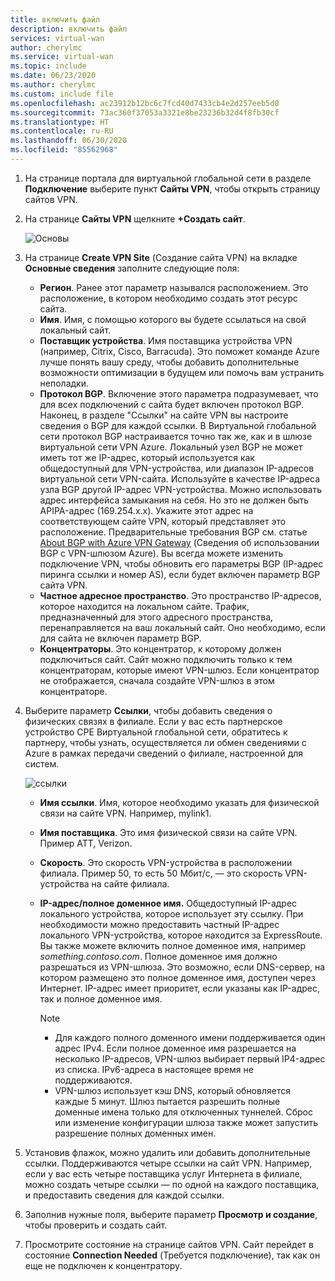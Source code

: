 ```yaml
---
title: включить файл
description: включить файл
services: virtual-wan
author: cherylmc
ms.service: virtual-wan
ms.topic: include
ms.date: 06/23/2020
ms.author: cherylmc
ms.custom: include file
ms.openlocfilehash: ac23912b12bc6c7fcd40d7433cb4e2d257eeb5d0
ms.sourcegitcommit: 73ac360f37053a3321e8be23236b32d4f8fb30cf
ms.translationtype: HT
ms.contentlocale: ru-RU
ms.lasthandoff: 06/30/2020
ms.locfileid: "85562968"
---
```

1. На странице портала для виртуальной глобальной сети в разделе **Подключение** выберите пункт **Сайты VPN**, чтобы открыть страницу сайтов VPN.
2. На странице **Сайты VPN** щелкните **+Создать сайт**.

   ![Основы](./media/virtual-wan-tutorial-site-include/basics.png "Основы")
3. На странице **Create VPN Site** (Создание сайта VPN) на вкладке **Основные сведения** заполните следующие поля:

    * **Регион**. Ранее этот параметр назывался расположением. Это расположение, в котором необходимо создать этот ресурс сайта.
    * **Имя**. Имя, с помощью которого вы будете ссылаться на свой локальный сайт.
    * **Поставщик устройства**. Имя поставщика устройства VPN (например, Citrix, Cisco, Barracuda). Это поможет команде Azure лучше понять вашу среду, чтобы добавить дополнительные возможности оптимизации в будущем или помочь вам устранить неполадки.
    * **Протокол BGP**. Включение этого параметра подразумевает, что для всех подключений с сайта будет включен протокол BGP. Наконец, в разделе "Ссылки" на сайте VPN вы настроите сведения о BGP для каждой ссылки. В Виртуальной глобальной сети протокол BGP настраивается точно так же, как и в шлюзе виртуальной сети VPN Azure. Локальный узел BGP не может иметь тот же IP-адрес, который используется как общедоступный для VPN-устройства, или диапазон IP-адресов виртуальной сети VPN-сайта. Используйте в качестве IP-адреса узла BGP другой IP-адрес VPN-устройства. Можно использовать адрес интерфейса замыкания на себя. Но это не должен быть APIPA-адрес (169.254.x.x). Укажите этот адрес на соответствующем сайте VPN, который представляет это расположение. Предварительные требования BGP см. статье [About BGP with Azure VPN Gateway](../articles/vpn-gateway/vpn-gateway-bgp-overview.md) (Сведения об использовании BGP с VPN-шлюзом Azure). Вы всегда можете изменить подключение VPN, чтобы обновить его параметры BGP (IP-адрес пиринга ссылки и номер AS), если будет включен параметр BGP сайта VPN.
    * **Частное адресное пространство**. Это пространство IP-адресов, которое находится на локальном сайте. Трафик, предназначенный для этого адресного пространства, перенаправляется на ваш локальный сайт. Оно необходимо, если для сайта не включен параметр BGP.
    * **Концентраторы**. Это концентратор, к которому должен подключиться сайт. Сайт можно подключить только к тем концентраторам, которые имеют VPN-шлюз. Если концентратор не отображается, сначала создайте VPN-шлюз в этом концентраторе.
4. Выберите параметр **Ссылки**, чтобы добавить сведения о физических связях в филиале. Если у вас есть партнерское устройство CPE Виртуальной глобальной сети, обратитесь к партнеру, чтобы узнать, осуществляется ли обмен сведениями с Azure в рамках передачи сведений о филиале, настроенной для систем.

   ![ссылки](./media/virtual-wan-tutorial-site-include/links.png "Ссылки")

    * **Имя ссылки**. Имя, которое необходимо указать для физической связи на сайте VPN. Например, mylink1.
    * **Имя поставщика**. Это имя физической связи на сайте VPN. Пример ATT, Verizon.
    * **Скорость**. Это скорость VPN-устройства в расположении филиала. Пример 50, то есть 50 Мбит/с, — это скорость VPN-устройства на сайте филиала.
    * **IP-адрес/полное доменное имя.** Общедоступный IP-адрес локального устройства, которое использует эту ссылку. При необходимости можно предоставить частный IP-адрес локального VPN-устройства, которое находится за ExpressRoute. Вы также можете включить полное доменное имя, например *something.contoso.com*. Полное доменное имя должно разрешаться из VPN-шлюза. Это возможно, если DNS-сервер, на котором размещено это полное доменное имя, доступен через Интернет. IP-адрес имеет приоритет, если указаны как IP-адрес, так и полное доменное имя.

      >[!NOTE]
      >* Для каждого полного доменного имени поддерживается один адрес IPv4. Если полное доменное имя разрешается на несколько IP-адресов, VPN-шлюз выбирает первый IP4-адрес из списка. IPv6-адреса в настоящее время не поддерживаются.
      >* VPN-шлюз использует кэш DNS, который обновляется каждые 5 минут. Шлюз пытается разрешить полные доменные имена только для отключенных туннелей. Сброс или изменение конфигурации шлюза также может запустить разрешение полных доменных имен.
      >
5. Установив флажок, можно удалить или добавить дополнительные ссылки. Поддерживаются четыре ссылки на сайт VPN. Например, если у вас есть четыре поставщика услуг Интернета в филиале, можно создать четыре ссылки — по одной на каждого поставщика, и предоставить сведения для каждой ссылки.
6. Заполнив нужные поля, выберите параметр **Просмотр и создание**, чтобы проверить и создать сайт.
7. Просмотрите состояние на странице сайтов VPN. Сайт перейдет в состояние **Connection Needed** (Требуется подключение), так как он еще не подключен к концентратору.